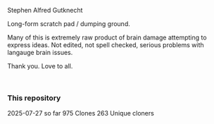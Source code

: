Stephen Alfred Gutknecht

Long-form scratch pad / dumping ground.

Many of this is extremely raw product of brain damage attempting to express ideas. Not edited, not spell checked, serious problems with langauge brain issues.

Thank you. Love to all.

&nbsp;

### This repository 

2025-07-27 so far 975 Clones 263 Unique cloners
